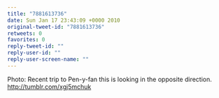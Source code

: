 ```yaml
---
title: "7881613736"
date: Sun Jan 17 23:43:09 +0000 2010
original-tweet-id: "7881613736"
retweets: 0
favorites: 0
reply-tweet-id: ""
reply-user-id: ""
reply-user-screen-name: ""
---
```

Photo: Recent trip to Pen-y-fan this is looking in the opposite direction. http://tumblr.com/xgj5mchuk
